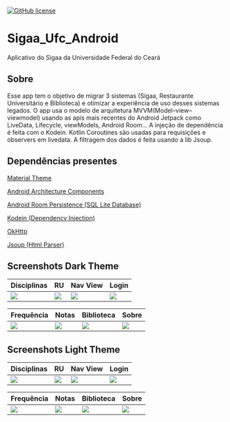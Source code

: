 [![GitHub license](https://img.shields.io/badge/license-Apache%20License%202.0-blue.svg?style=flat)](https://www.apache.org/licenses/LICENSE-2.0)

# Sigaa_Ufc_Android
Aplicativo do Sigaa da Universidade Federal do Ceará

## Sobre
 Esse app tem o objetivo de migrar 3 sistemas (Sigaa, Restaurante Universitário e Biblioteca) e otimizar a experiência de uso desses sistemas legados. O app usa o modelo de arquitetura MVVM(Model–view–viewmodel) usando as apis mais recentes do Android Jetpack como LiveData, Lifecycle, viewModels, Android Room... A injeção de dependência é feita com o Kodein. Kotlin Coroutines são usadas para requisições e observers em livedata. A filtragem dos dados é feita usando a lib Jsoup.
## Dependências presentes

[Material Theme](https://material.io) 

[Android Architecture Components](https://developer.android.com/jetpack/docs/guide)

[Android Room Persistence (SQL Lite Database)](https://developer.android.com/topic/libraries/architecture/room)

[Kodein (Dependency Injection)](https://github.com/Kodein-Framework/Kodein-DI)

[OkHttp](https://square.github.io/okhttp/)

[Jsoup (Html Parser)](https://jsoup.org/)

## Screenshots Dark Theme
| Disciplinas | RU | Nav View | Login |
|---|---|---|---|
|![](https://user-images.githubusercontent.com/7853887/62214866-436c5300-b37c-11e9-80e3-1094ea0c4607.png)|![](https://user-images.githubusercontent.com/7853887/62214869-4404e980-b37c-11e9-8faa-5b10be88e735.png)|![](https://user-images.githubusercontent.com/7853887/62214872-4404e980-b37c-11e9-8362-51bce51dfc7f.png)|![](https://user-images.githubusercontent.com/7853887/62215282-06ed2700-b37d-11e9-8c1f-1973179e7f76.png)|


| Frequência | Notas | Biblioteca | Sobre |
|---|---|---|---|
|![](https://user-images.githubusercontent.com/7853887/62214867-436c5300-b37c-11e9-9ead-9a97db15cb7e.png)|![](https://user-images.githubusercontent.com/7853887/62214868-436c5300-b37c-11e9-94e8-9f55f484a62b.png)|![](https://user-images.githubusercontent.com/7853887/62215584-9d214d00-b37d-11e9-8e21-c13ebfe4b81f.png)|![](https://user-images.githubusercontent.com/7853887/62214871-4404e980-b37c-11e9-9a36-3291ce6fd5ab.png)|


## Screenshots Light Theme
| Disciplinas | RU | Nav View | Login |
|---|---|---|---|
|![](https://user-images.githubusercontent.com/7853887/62215766-ee314100-b37d-11e9-8888-86d3153a9ec4.png)|![](https://user-images.githubusercontent.com/7853887/62215769-eec9d780-b37d-11e9-8a98-82083c7e9bce.png)|![](https://user-images.githubusercontent.com/7853887/62215773-ef626e00-b37d-11e9-8313-157b43962221.png)|![](https://user-images.githubusercontent.com/7853887/62215765-ee314100-b37d-11e9-8442-e821147ddae8.png)|


| Frequência | Notas | Biblioteca | Sobre |
|---|---|---|---|
|![](https://user-images.githubusercontent.com/7853887/62215767-eec9d780-b37d-11e9-81ca-1c7b91b32f85.png)|![](https://user-images.githubusercontent.com/7853887/62215768-eec9d780-b37d-11e9-8e18-5d44e9aa3e1e.png)|![](https://user-images.githubusercontent.com/7853887/62215771-eec9d780-b37d-11e9-8795-522d9ddf2aad.png)|![](https://user-images.githubusercontent.com/7853887/62215772-ef626e00-b37d-11e9-86c2-ab75b7bd9f96.png)|
